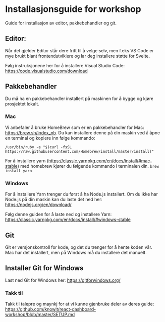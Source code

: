 # Installasjonsguide for workshop
Guide for installasjon av editor, pakkebehandler og git.

## Editor:
Når det gjelder Editor står dere fritt til å velge selv, men f.eks VS Code er mye brukt blant frontendutviklere og lar deg installere støtte for Svelte.

Følg instruksjonene her for å installere Visual Studio Code: https://code.visualstudio.com/download

## Pakkebehandler
Du må ha en pakkebehandler installert på maskinen for å bygge og kjøre prosjektet lokalt. 

### Mac
Vi anbefaler å bruke HomeBrew som er en pakkebehandler for Mac: https://brew.sh/index_nb. Du kan installere denne på din maskin ved å åpne en terminal og kopiere inn følge kommando: 

``` /usr/bin/ruby -e "$(curl -fsSL https://raw.githubusercontent.com/Homebrew/install/master/install)" ```

For å installere yarn (https://classic.yarnpkg.com/en/docs/install/#mac-stable) med homebrew kjører du følgende kommando i terminalen din.
``` brew install yarn ```

### Windows
For å installere Yarn trenger du først å ha Node.js installert. Om du ikke har Node.js på din maskin kan du laste det ned her: https://nodejs.org/en/download/

Følg denne guiden for å laste ned og installere Yarn: https://classic.yarnpkg.com/en/docs/install/#windows-stable

## Git
Git er versjonskontroll for kode, og det du trenger for å hente koden vår. Mac har det installert, men på Windows må du installere det manuelt.

## Installer Git for Windows
Last ned Git for Windows her: https://gitforwindows.org/

### Takk til
Takk til talepre og maynkj for at vi kunne gjenbruke deler av deres guide: https://github.com/knowit/react-dashboard-workshop/blob/master/SETUP.md

